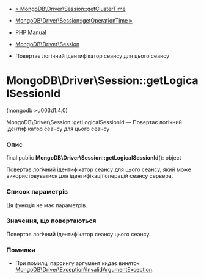 - [«
MongoDB\Driver\Session::getClusterTime](mongodb-driver-session.getclustertime.md)
- [MongoDB\Driver\Session::getOperationTime
»](mongodb-driver-session.getoperationtime.md)

- [PHP Manual](index.md)
- [MongoDB\Driver\Session](class.mongodb-driver-session.md)
- Повертає логічний ідентифікатор сеансу для цього сеансу

# MongoDB\Driver\Session::getLogicalSessionId

(mongodb \>u003d1.4.0)

MongoDB\Driver\Session::getLogicalSessionId — Повертає логічний
ідентифікатор сеансу для цього сеансу

### Опис

final public **MongoDB\Driver\Session::getLogicalSessionId**(): object

Повертає логічний ідентифікатор сеансу для цього сеансу, який
може використовуватися для ідентифікації операцій сеансу сервера.

### Список параметрів

Ця функція не має параметрів.

### Значення, що повертаються

Повертає логічний ідентифікатор сеансу цього сеансу.

### Помилки

- При помилці парсингу аргумент кидає виняток
[MongoDB\Driver\Exception\InvalidArgumentException](class.mongodb-driver-exception-invalidargumentexception.md).
